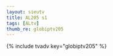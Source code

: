 ```yaml
--- 
layout: sieutv
title: AL205 s1
tags: [ALtv]
thumb_re: globiptv205
---
```

{% include tvadv key="globiptv205" %} 
